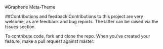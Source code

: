 #Graphene Meta-Theme

##Contributions and feedback
Contributions to this project are very welcome, as are feedback and bug
reports. The latter can be raised via the Issues section.

To contribute code, fork and clone the repo. When you've created your feature,
make a pull request against master.
